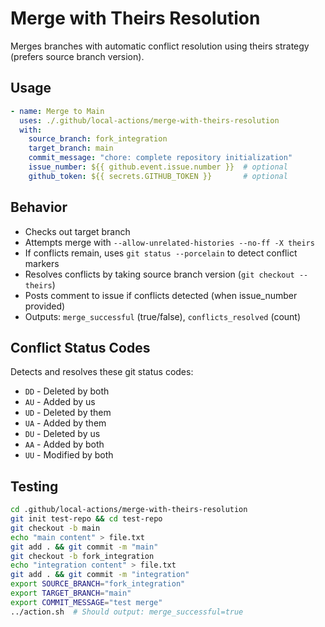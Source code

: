 # Merge with Theirs Resolution

Merges branches with automatic conflict resolution using theirs strategy (prefers source branch version).

## Usage

```yaml
- name: Merge to Main
  uses: ./.github/local-actions/merge-with-theirs-resolution
  with:
    source_branch: fork_integration
    target_branch: main
    commit_message: "chore: complete repository initialization"
    issue_number: ${{ github.event.issue.number }}  # optional
    github_token: ${{ secrets.GITHUB_TOKEN }}       # optional
```

## Behavior

- Checks out target branch
- Attempts merge with `--allow-unrelated-histories --no-ff -X theirs`
- If conflicts remain, uses `git status --porcelain` to detect conflict markers
- Resolves conflicts by taking source branch version (`git checkout --theirs`)
- Posts comment to issue if conflicts detected (when issue_number provided)
- Outputs: `merge_successful` (true/false), `conflicts_resolved` (count)

## Conflict Status Codes

Detects and resolves these git status codes:
- `DD` - Deleted by both
- `AU` - Added by us
- `UD` - Deleted by them
- `UA` - Added by them
- `DU` - Deleted by us
- `AA` - Added by both
- `UU` - Modified by both

## Testing

```bash
cd .github/local-actions/merge-with-theirs-resolution
git init test-repo && cd test-repo
git checkout -b main
echo "main content" > file.txt
git add . && git commit -m "main"
git checkout -b fork_integration
echo "integration content" > file.txt
git add . && git commit -m "integration"
export SOURCE_BRANCH="fork_integration"
export TARGET_BRANCH="main"
export COMMIT_MESSAGE="test merge"
../action.sh  # Should output: merge_successful=true
```